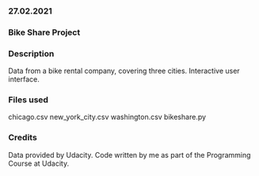 ### 27.02.2021


### Bike Share Project

### Description
Data from a bike rental company, covering three cities. Interactive user interface.

### Files used
chicago.csv
new_york_city.csv
washington.csv
bikeshare.py

### Credits
Data provided by Udacity. Code written by me as part of the Programming Course at Udacity.
